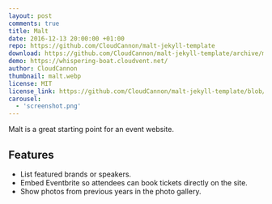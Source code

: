 ```yaml
---
layout: post
comments: true
title: Malt
date: 2016-12-13 20:00:00 +01:00
repo: https://github.com/CloudCannon/malt-jekyll-template
download: https://github.com/CloudCannon/malt-jekyll-template/archive/master.zip
demo: https://whispering-boat.cloudvent.net/
author: CloudCannon
thumbnail: malt.webp
license: MIT
license_link: https://github.com/CloudCannon/malt-jekyll-template/blob/master/LICENSE
carousel:
  - 'screenshot.png'
---
```


Malt is a great starting point for an event website.

## Features

* List featured brands or speakers.
* Embed Eventbrite so attendees can book tickets directly on the site.
* Show photos from previous years in the photo gallery.
